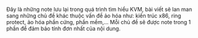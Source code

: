Đây là những note lưu lại trong quá trình tìm hiểu KVM, bài viết sẽ lan man sang những chủ đề khác
thuộc vấn đề ảo hóa như: kiến trúc x86, ring protect, ảo hóa phần cứng, phần mềm,...
Mỗi chủ đề sẽ được note trong 1 phần để đảm bảo tính đơn nhất của nội dung. 

